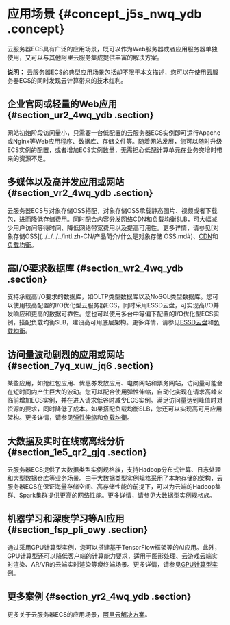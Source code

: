 # 应用场景 {#concept_j5s_nwq_ydb .concept}

云服务器ECS具有广泛的应用场景，既可以作为Web服务器或者应用服务器单独使用，又可以与其他阿里云服务集成提供丰富的解决方案。

**说明：** 云服务器ECS的典型应用场景包括却不限于本文描述，您可以在使用云服务器ECS的同时发现云计算带来的技术红利。

## 企业官网或轻量的Web应用 {#section_ur2_4wq_ydb .section}

网站初始阶段访问量小，只需要一台低配置的云服务器ECS实例即可运行Apache或Nginx等Web应用程序、数据库、存储文件等。随着网站发展，您可以随时升级ECS实例的配置，或者增加ECS实例数量，无需担心低配计算单元在业务突增时带来的资源不足。

## 多媒体以及高并发应用或网站 {#section_vr2_4wq_ydb .section}

云服务器ECS与对象存储OSS搭配，对象存储OSS承载静态图片、视频或者下载包，进而降低存储费用。同时配合内容分发网络CDN和负载均衡SLB，可大幅减少用户访问等待时间、降低网络带宽费用以及提高可用性。更多详情，请参见[对象存储OSS](../../../../intl.zh-CN/产品简介/什么是对象存储 OSS.md#)、[CDN](../../../../intl.zh-CN/产品简介/什么是阿里云CDN.md#)和[负载均衡](../../../../intl.zh-CN/产品简介/什么是负载均衡.md#)。

## 高I/O要求数据库 {#section_wr2_4wq_ydb .section}

支持承载高I/O要求的数据库，如OLTP类型数据库以及NoSQL类型数据库。您可以使用较高配置的I/O优化型云服务器ECS，同时采用ESSD云盘，可实现高I/O并发响应和更高的数据可靠性。您也可以使用多台中等偏下配置的I/O优化型ECS实例，搭配负载均衡SLB，建设高可用底层架构。更多详情，请参见[ESSD云盘](../../../../intl.zh-CN/块存储/云盘/ESSD云盘.md#)和[负载均衡](../../../../intl.zh-CN/产品简介/什么是负载均衡.md#)。

## 访问量波动剧烈的应用或网站 {#section_7yq_xuw_jq6 .section}

某些应用，如抢红包应用、优惠券发放应用、电商网站和票务网站，访问量可能会在短时间内产生巨大的波动。您可以配合使用弹性伸缩，自动化实现在请求高峰来临前增加ECS实例，并在进入请求低谷时减少ECS实例。满足访问量达到峰值时对资源的要求，同时降低了成本。如果搭配负载均衡SLB，您还可以实现高可用应用架构。更多详情，请参见[弹性伸缩](../../../../intl.zh-CN/产品简介/什么是弹性伸缩.md#)和[负载均衡](../../../../intl.zh-CN/产品简介/什么是负载均衡.md#)。

## 大数据及实时在线或离线分析 {#section_1e5_qr2_gjq .section}

云服务器ECS提供了大数据类型实例规格族，支持Hadoop分布式计算、日志处理和大型数据仓库等业务场景。由于大数据类型实例规格采用了本地存储的架构，云服务器ECS在保证海量存储空间、高存储性能的前提下，可以为云端的Hadoop集群、Spark集群提供更高的网络性能。更多详情，请参见[大数据型实例规格族](../../../../intl.zh-CN/实例/选择实例规格/大数据型.md#)。

## 机器学习和深度学习等AI应用 {#section_fsp_pli_owy .section}

通过采用GPU计算型实例，您可以搭建基于TensorFlow框架等的AI应用。此外，GPU计算型还可以降低客户端的计算能力要求，适用于图形处理、云游戏云端实时渲染、AR/VR的云端实时渲染等瘦终端场景。更多详情，请参见[GPU计算型实例](../../../../intl.zh-CN/实例/选择实例规格/GPU计算型/GPU计算型实例概述.md#)。

## 更多案例 {#section_yr2_4wq_ydb .section}

更多关于云服务器ECS的应用场景，[阿里云解决方案](https://www.alibabacloud.com/solutions)。

